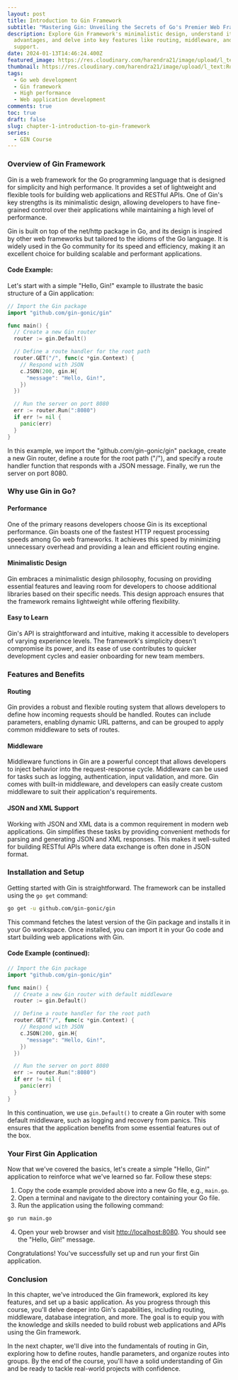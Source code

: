 ```yaml
---
layout: post
title: Introduction to Gin Framework
subtitle: "Mastering Gin: Unveiling the Secrets of Go's Premier Web Framework"
description: Explore Gin Framework's minimalistic design, understand its
  advantages, and delve into key features like routing, middleware, and JSON
  support.
date: 2024-01-13T14:46:24.400Z
featured_image: https://res.cloudinary.com/harendra21/image/upload/l_text:Roboto_40_bold:Chapter%201:%20Introduction,co_rgb:ffffff/golangwithexample/gin-course_ijbjnk.png
thumbnail: https://res.cloudinary.com/harendra21/image/upload/l_text:Roboto_40_bold:Chapter%201:%20Introduction,co_rgb:ffffff/golangwithexample/gin-course_ijbjnk.png
tags:
  - Go web development
  - Gin framework
  - High performance
  - Web application development
comments: true
toc: true
draft: false
slug: chapter-1-introduction-to-gin-framework
series:
  - GIN Course
---
```

### Overview of Gin Framework

Gin is a web framework for the Go programming language that is designed for simplicity and high performance. It provides a set of lightweight and flexible tools for building web applications and RESTful APIs. One of Gin's key strengths is its minimalistic design, allowing developers to have fine-grained control over their applications while maintaining a high level of performance.

Gin is built on top of the net/http package in Go, and its design is inspired by other web frameworks but tailored to the idioms of the Go language. It is widely used in the Go community for its speed and efficiency, making it an excellent choice for building scalable and performant applications.

#### Code Example:

Let's start with a simple "Hello, Gin!" example to illustrate the basic structure of a Gin application:

```go
// Import the Gin package
import "github.com/gin-gonic/gin"

func main() {
  // Create a new Gin router
  router := gin.Default()

  // Define a route handler for the root path
  router.GET("/", func(c *gin.Context) {
    // Respond with JSON
    c.JSON(200, gin.H{
      "message": "Hello, Gin!",
    })
  })

  // Run the server on port 8080
  err := router.Run(":8080")
  if err != nil {
    panic(err)
  }
}
```

In this example, we import the "github.com/gin-gonic/gin" package, create a new Gin router, define a route for the root path ("/"), and specify a route handler function that responds with a JSON message. Finally, we run the server on port 8080.

### Why use Gin in Go?

#### Performance

One of the primary reasons developers choose Gin is its exceptional performance. Gin boasts one of the fastest HTTP request processing speeds among Go web frameworks. It achieves this speed by minimizing unnecessary overhead and providing a lean and efficient routing engine.

#### Minimalistic Design

Gin embraces a minimalistic design philosophy, focusing on providing essential features and leaving room for developers to choose additional libraries based on their specific needs. This design approach ensures that the framework remains lightweight while offering flexibility.

#### Easy to Learn

Gin's API is straightforward and intuitive, making it accessible to developers of varying experience levels. The framework's simplicity doesn't compromise its power, and its ease of use contributes to quicker development cycles and easier onboarding for new team members.

### Features and Benefits

#### Routing

Gin provides a robust and flexible routing system that allows developers to define how incoming requests should be handled. Routes can include parameters, enabling dynamic URL patterns, and can be grouped to apply common middleware to sets of routes.

#### Middleware

Middleware functions in Gin are a powerful concept that allows developers to inject behavior into the request-response cycle. Middleware can be used for tasks such as logging, authentication, input validation, and more. Gin comes with built-in middleware, and developers can easily create custom middleware to suit their application's requirements.

#### JSON and XML Support

Working with JSON and XML data is a common requirement in modern web applications. Gin simplifies these tasks by providing convenient methods for parsing and generating JSON and XML responses. This makes it well-suited for building RESTful APIs where data exchange is often done in JSON format.

### Installation and Setup

Getting started with Gin is straightforward. The framework can be installed using the `go get` command:

```bash
go get -u github.com/gin-gonic/gin
```

This command fetches the latest version of the Gin package and installs it in your Go workspace. Once installed, you can import it in your Go code and start building web applications with Gin.

#### Code Example (continued):

```go
// Import the Gin package
import "github.com/gin-gonic/gin"

func main() {
  // Create a new Gin router with default middleware
  router := gin.Default()

  // Define a route handler for the root path
  router.GET("/", func(c *gin.Context) {
    // Respond with JSON
    c.JSON(200, gin.H{
      "message": "Hello, Gin!",
    })
  })

  // Run the server on port 8080
  err := router.Run(":8080")
  if err != nil {
    panic(err)
  }
}
```

In this continuation, we use `gin.Default()` to create a Gin router with some default middleware, such as logging and recovery from panics. This ensures that the application benefits from some essential features out of the box.

### Your First Gin Application

Now that we've covered the basics, let's create a simple "Hello, Gin!" application to reinforce what we've learned so far. Follow these steps:

1. Copy the code example provided above into a new Go file, e.g., `main.go`.
2. Open a terminal and navigate to the directory containing your Go file.
3. Run the application using the following command:

```bash
go run main.go
```

4. Open your web browser and visit <http://localhost:8080>. You should see the "Hello, Gin!" message.

Congratulations! You've successfully set up and run your first Gin application.

### Conclusion

In this chapter, we've introduced the Gin framework, explored its key features, and set up a basic application. As you progress through this course, you'll delve deeper into Gin's capabilities, including routing, middleware, database integration, and more. The goal is to equip you with the knowledge and skills needed to build robust web applications and APIs using the Gin framework.

In the next chapter, we'll dive into the fundamentals of routing in Gin, exploring how to define routes, handle parameters, and organize routes into groups. By the end of the course, you'll have a solid understanding of Gin and be ready to tackle real-world projects with confidence.